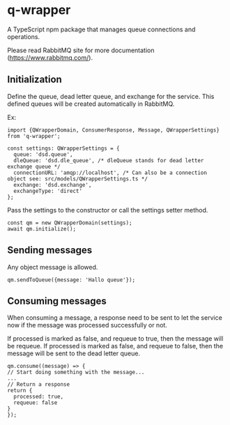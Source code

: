 # q-wrapper

A TypeScript npm package that manages queue connections and operations. 

Please read RabbitMQ site for more documentation (https://www.rabbitmq.com/).

## Initialization

Define the queue, dead letter queue, and exchange for the service.
This defined queues will be created automatically in RabbitMQ.

Ex:

```
import {QWrapperDomain, ConsumerResponse, Message, QWrapperSettings} from 'q-wrapper';

const settings: QWrapperSettings = {
  queue: 'dsd.queue',
  dleQueue: 'dsd.dle_queue', /* dleQueue stands for dead letter exchange queue */
  connectionURL: 'amqp://localhost', /* Can also be a connection object see: src/models/QWrapperSettings.ts */
  exchange: 'dsd.exchange',
  exchangeType: 'direct'
};
```
Pass the settings to the constructor or call the settings setter method.

```
const qm = new QWrapperDomain(settings);
await qm.initialize();
```

## Sending messages

Any object message is allowed.

```
qm.sendToQueue({message: 'Hallo queue'});
```

## Consuming messages

When consuming a message, a response need to be sent to let the service now if the message was processed successfully or not.

If processed is marked as false, and requeue to true, then the message will be requeue.
If processed is marked as false, and requeue to false, then the message will be sent to the dead letter queue.

```
qm.consume((message) => {
// Start doing something with the message...
...
// Return a response 
return {
  processed: true,
  requeue: false
}
});
```
